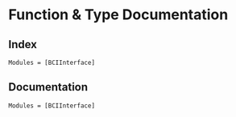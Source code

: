 # Function & Type Documentation

## Index
```@index
Modules = [BCIInterface]
```

## Documentation
```@autodocs
Modules = [BCIInterface]
```